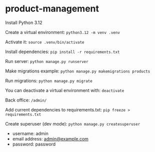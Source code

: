 # product-management

Install Python 3.12


Create a virtual environment: `python3.12 -m venv .venv`

Activate it: `source .venv/bin/activate`

Install dependencies: `pip install -r requirements.txt`

Run server: `python manage.py runserver`

Make migrations example: `python manage.py makemigrations products`

Run migrations: `python manage.py migrate`

You can deactivate a virtual environment with: `deactivate`

Back office: `/admin/`

Add current dependencies to requirements.txt: `pip freeze > requirements.txt`

Create superuser (dev mode): `python manage.py createsuperuser`

- username: admin
- email address: admin@example.com
- password: password